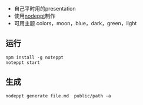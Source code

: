 - 自己平时用的presentation
- 使用[nodeppt](https://github.com/ksky521/nodeppt)制作
- 可用主题 colors，moon，blue，dark，green，light

## 运行

```
npm install -g noteppt
noteppt start
```

## 生成

```
nodeppt generate file.md  public/path -a
```